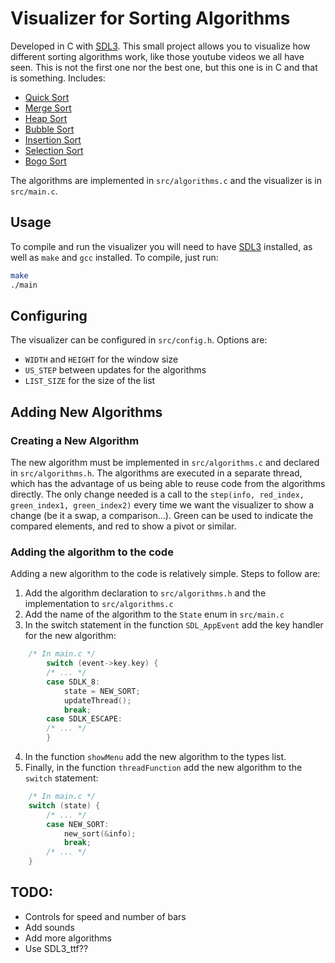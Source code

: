 # Visualizer for Sorting Algorithms

Developed in C with [SDL3](https://examples.libsdl.org/SDL3/). This small
project allows you to visualize how different sorting algorithms work, like
those youtube videos we all have seen. This is not the first one nor the best
one, but this one is in C and that is something. Includes:

- [Quick Sort](https://en.wikipedia.org/wiki/Quicksort)
- [Merge Sort](https://en.wikipedia.org/wiki/Merge_sort)
- [Heap Sort](https://en.wikipedia.org/wiki/Heapsort)
- [Bubble Sort](https://en.wikipedia.org/wiki/Bubble_sort)
- [Insertion Sort](https://en.wikipedia.org/wiki/Insertion_sort)
- [Selection Sort](https://en.wikipedia.org/wiki/Selection_sort)
- [Bogo Sort](https://en.wikipedia.org/wiki/Bogo_sort)

The algorithms are implemented in `src/algorithms.c` and the visualizer is in
`src/main.c`.

## Usage

To compile and run the visualizer you will need to have
[SDL3](https://examples.libsdl.org/SDL3/) installed, as well as `make` and
`gcc` installed. To compile, just run:

```bash
make
./main
```

## Configuring

The visualizer can be configured in `src/config.h`. Options are:

- `WIDTH` and `HEIGHT` for the window size
- `US_STEP` between updates for the algorithms
- `LIST_SIZE` for the size of the list

## Adding New Algorithms

### Creating a New Algorithm

The new algorithm must be implemented in `src/algorithms.c` and declared in
`src/algorithms.h`. The algorithms are executed in a separate thread, which has
the advantage of us being able to reuse code from the algorithms directly. The
only change needed is a call to the `step(info, red_index, green_index1,
green_index2)` every time we want the visualizer to show a change (be it a
swap, a comparison...). Green can be used to indicate the compared elements,
and red to show a pivot or similar.

### Adding the algorithm to the code

Adding a new algorithm to the code is relatively simple. Steps to follow are:

1. Add the algorithm declaration to `src/algorithms.h` and the implementation
   to `src/algorithms.c`
2. Add the name of the algorithm to the `State` enum in `src/main.c`
3. In the switch statement in the function `SDL_AppEvent` add the key handler
   for the new algorithm:

```c
    /* In main.c */
		switch (event->key.key) {
        /* ... */
		case SDLK_8:
			state = NEW_SORT;
			updateThread();
			break;
		case SDLK_ESCAPE:
        /* ... */
		}
```

4. In the function `showMenu` add the new algorithm to the types list.
5. Finally, in the function `threadFunction` add the new algorithm to the
   `switch` statement:

```c
    /* In main.c */
	switch (state) {
        /* ... */
        case NEW_SORT:
            new_sort(&info);
            break;
        /* ... */
	}
```

## TODO:

- Controls for speed and number of bars
- Add sounds
- Add more algorithms
- Use SDL3_ttf??
